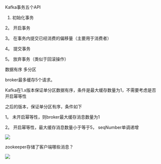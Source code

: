 Kafka事务五个API

1. 初始化事务

2。 开启事务

3。 在事务内提交已经消费的偏移量（主要用于消费者）

4。 提交事务

5。 放弃事务（类似于回滚操作）

数据有序    多分区

broker最多缓存5个请求。

Kafka在1.x版本保证单分区数据有序，条件是最大缓存数量为1，不需要考虑是否开启幂等性

之后的版本，保证单分区有序，条件如下

1。 未开启幂等性，则broker最大缓存消息数量为1

2。 开启幂等性，最大缓存消息数量小于等于5， seqNumber单调递增

![](https://tva1.sinaimg.cn/large/e6c9d24egy1h3cxvnlst9j21l40imads.jpg)

zookeeper存储了客户端哪些消息？

![](https://tva1.sinaimg.cn/large/e6c9d24egy1h3cy3eeqkej20ti02y0sx.jpg)


